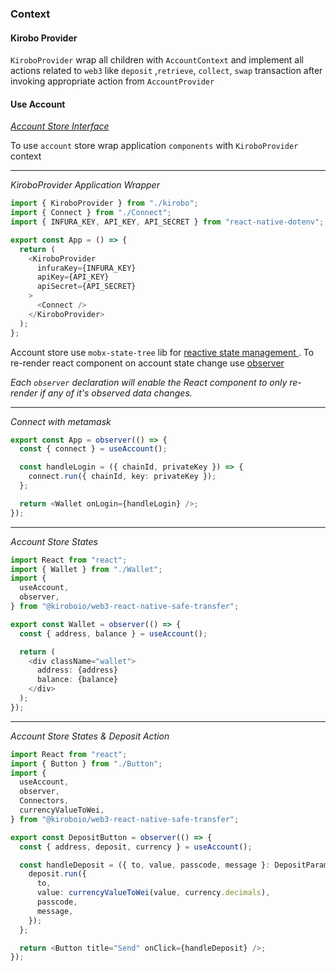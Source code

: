 ### Context

#### Kirobo Provider

`KiroboProvider` wrap all children with `AccountContext` and implement all actions related to `web3` like `deposit` ,`retrieve`, `collect`, `swap` transaction after invoking appropriate action from `AccountProvider`

#### Use Account

_<a href="/docs/Api/stores/interfaces/IAccount">Account Store Interface</a>_

To use `account` store wrap application `components` with `KiroboProvider` context

---

_KiroboProvider Application Wrapper_

```typescript
import { KiroboProvider } from "./kirobo";
import { Connect } from "./Connect";
import { INFURA_KEY, API_KEY, API_SECRET } from "react-native-dotenv";

export const App = () => {
  return (
    <KiroboProvider
      infuraKey={INFURA_KEY}
      apiKey={API_KEY}
      apiSecret={API_SECRET}
    >
      <Connect />
    </KiroboProvider>
  );
};
```

Account store use `mobx-state-tree` lib for [reactive state management ](https://mobx-state-tree.js.org/intro/welcome). To re-render react component on account state change use [observer](https://mobx-state-tree.js.org/intro/getting-started#getting-to-the-ui)

_Each `observer` declaration will enable the React component to only re-render if any of it's observed data changes._

---

_Connect with metamask_

```typescript
export const App = observer(() => {
  const { connect } = useAccount();

  const handleLogin = ({ chainId, privateKey }) => {
    connect.run({ chainId, key: privateKey });
  };

  return <Wallet onLogin={handleLogin} />;
});
```

---

_Account Store States_

```typescript
import React from "react";
import { Wallet } from "./Wallet";
import {
  useAccount,
  observer,
} from "@kiroboio/web3-react-native-safe-transfer";

export const Wallet = observer(() => {
  const { address, balance } = useAccount();

  return (
    <div className="wallet">
      address: {address}
      balance: {balance}
    </div>
  );
});
```

---

_Account Store States & Deposit Action_

```typescript
import React from "react";
import { Button } from "./Button";
import {
  useAccount,
  observer,
  Connectors,
  currencyValueToWei,
} from "@kiroboio/web3-react-native-safe-transfer";

export const DepositButton = observer(() => {
  const { address, deposit, currency } = useAccount();

  const handleDeposit = ({ to, value, passcode, message }: DepositParams) => {
    deposit.run({
      to,
      value: currencyValueToWei(value, currency.decimals),
      passcode,
      message,
    });
  };

  return <Button title="Send" onClick={handleDeposit} />;
});
```
